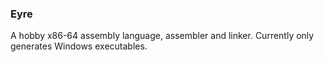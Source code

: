 ### Eyre

A hobby x86-64 assembly language, assembler and linker. Currently only generates Windows executables.
